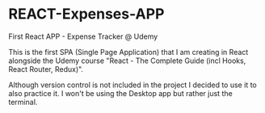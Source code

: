 # REACT-Expenses-APP
First React APP - Expense Tracker @ Udemy


This is the first SPA (Single Page Application) that I am creating in React alongside the Udemy course "React - The Complete Guide (incl Hooks, React Router, Redux)".

Although version control is not included in the project I decided to use it to also practice it.
I won't be using the Desktop app but rather just the terminal.
